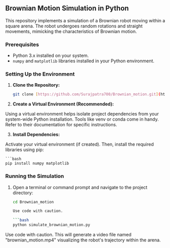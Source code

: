 ## Brownian Motion Simulation in Python

This repository implements a simulation of a Brownian robot moving within a square arena. The robot undergoes random rotations and straight movements, mimicking the characteristics of Brownian motion.

### Prerequisites

* Python 3.x installed on your system.
* `numpy` and `matplotlib` libraries installed in your Python environment.

### Setting Up the Environment

1. **Clone the Repository:**

   ```bash
   git clone [https://github.com/Surajpatra700/Brownian_motion.git](https://github.com/Surajpatra700/Brownian_motion.git)

2. **Create a Virtual Environment (Recommended):**

Using a virtual environment helps isolate project dependencies from your system-wide Python installation. Tools like venv or conda come in handy. Refer to their documentation for specific instructions.

3. **Install Dependencies:**

Activate your virtual environment (if created). Then, install the required libraries using pip:

    ```bash
    pip install numpy matplotlib

### Running the Simulation

1. Open a terminal or command prompt and navigate to the project directory:

   ```bash
   cd Brownian_motion

   Use code with caution.

   ```bash
   python simulate_brownian_motion.py


Use code with caution.
This will generate a video file named "brownian_motion.mp4" visualizing the robot's trajectory within the arena.
